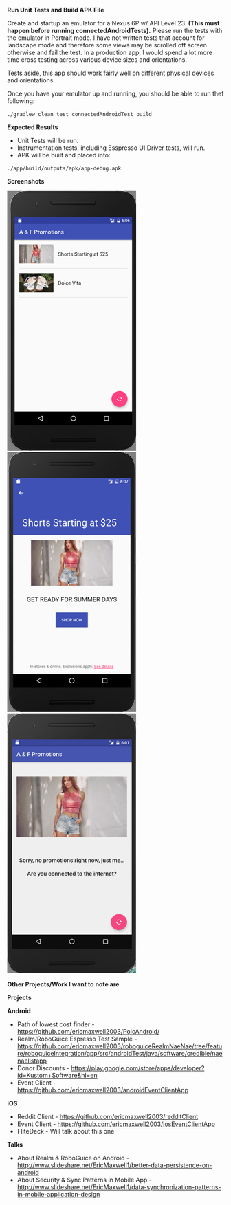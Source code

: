 **Run Unit Tests and Build APK File**

Create and startup an emulator for a Nexus 6P w/ API Level 23.  **(This must happen before running connectedAndroidTests).**
Please run the tests with the emulator in Portrait mode.  I have not written tests that account for landscape mode and therefore some views
may be scrolled off screen otherwise and fail the test.  In a production app, I would spend a lot more time cross testing across various device sizes
and orientations.

Tests aside, this app should work fairly well on different physical devices and orientations.

Once you have your emulator up and running, you should be able to run thef following:

```
./gradlew clean test connectedAndroidTest build
```

**Expected Results**

* Unit Tests will be run.
* Instrumentation tests, including Esspresso UI Driver tests, will run.
* APK will be built and placed into:

```
./app/build/outputs/apk/app-debug.apk
```

**Screenshots**

<img width="300" height="605" src="Promotion%20List.png" alt="Promotion List Example"/>

<img width="300" height="605" src="Promotion%20Detail.png" alt="Promotion Detail Example"/>

<img width="300" height="605" src="Initial%20Offline.png" alt="Initial Offline Screen Example"/>


**Other Projects/Work I want to note are**

**Projects**

**Android**
* Path of lowest cost finder - https://github.com/ericmaxwell2003/PolcAndroid/
* Realm/RoboGuice Espresso Test Sample - https://github.com/ericmaxwell2003/roboguiceRealmNaeNae/tree/feature/roboguiceIntegration/app/src/androidTest/java/software/credible/naenaelistapp
* Donor Discounts - https://play.google.com/store/apps/developer?id=Kustom+Software&hl=en
* Event Client - https://github.com/ericmaxwell2003/androidEventClientApp

**iOS**
* Reddit Client - https://github.com/ericmaxwell2003/redditClient
* Event Client - https://github.com/ericmaxwell2003/iosEventClientApp
* FliteDeck - Will talk about this one

**Talks**
* About Realm & RoboGuice on Android - http://www.slideshare.net/EricMaxwell1/better-data-persistence-on-android
* About Security & Sync Patterns in Mobile App - http://www.slideshare.net/EricMaxwell1/data-synchronization-patterns-in-mobile-application-design
